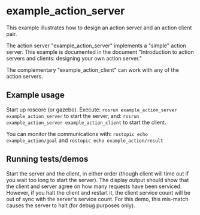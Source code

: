 # example_action_server

This example illustrates how to design an action server and an action client pair.

The action server "example_action_server" implements a "simple" action server.  This example is documented in the document "Introduction to action servers and clients:  designing your own action server."

The complementary "example_action_client" can work with any of the action servers.


## Example usage
Start up roscore (or gazebo).  Execute:
`rosrun example_action_server example_action_server` to start the server, and:
`rosrun example_action_server example_action_client` to start the client.

You can monitor the communications with:
`rostopic echo example_action/goal`
and
`rostopic echo example_action/result`


## Running tests/demos
Start the server and the client, in either order (though client will time out if you wait too long to start the server).  The display output should
show that the client and server agree on how many requests have been serviced.  However, if you halt the client and restart it, the client service
count will be out of sync with the server's service count.  For this demo, this mis-match causes the server to halt (for debug purposes only).

